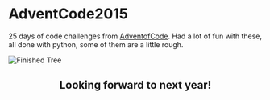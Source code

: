 # AdventCode2015
25 days of code challenges from [AdventofCode](http://adventofcode.com/). Had a lot of fun with these, all done with python, some of them are a little rough. 

<img src="http://i.imgur.com/zdaJuXx.png" alt="Finished Tree">

<br>

<h2 align="middle">Looking forward to next year!</h2>
